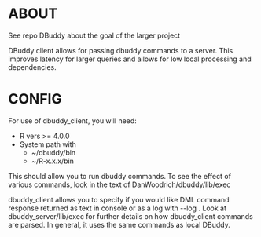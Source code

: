 # ABOUT #

See repo DBuddy about the goal of the larger project

DBuddy client allows for passing dbuddy commands to a server. This improves latency for larger queries and allows for low local processing and dependencies. 

# CONFIG #

For use of dbuddy_client, you will need:

* R vers >= 4.0.0
* System path with
	* ~/dbuddy/bin
	* ~/R-x.x.x/bin

This should allow you to run dbuddy commands. To see the effect of various commands, look in the text of DanWoodrich/dbuddy/lib/exec

dbuddy_client allows you to specify if you would like DML command response returned as text in console or as a log with --log . Look at dbuddy_server/lib/exec for further details on how dbuddy_client commands are 
parsed. In general, it uses the same commands as local DBuddy. 